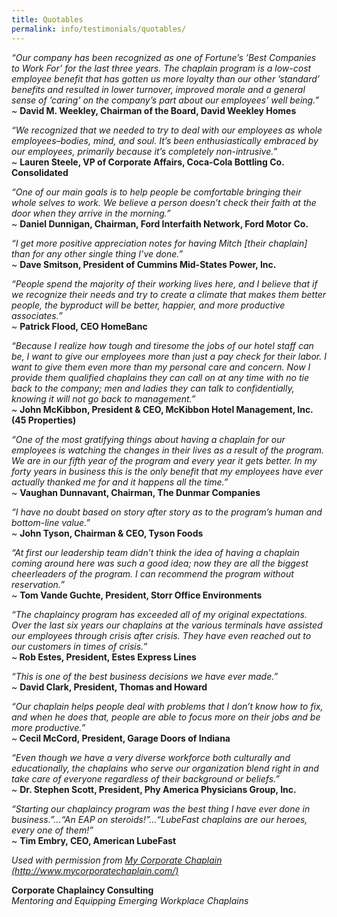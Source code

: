 ```yaml
---
title: Quotables
permalink: info/testimonials/quotables/
---
```

<p><em>&#8220;Our company has been recognized as one of Fortune’s ’Best Companies to Work For’ for the last three years. The chaplain program is a low-cost employee benefit that has gotten us more loyalty than our other ’standard’ benefits and resulted in lower turnover, improved morale and a general sense of ’caring’ on the company’s part about our employees’ well being.&#8221;</em><br />
~ <strong>David M. Weekley, Chairman of the Board, David Weekley Homes</strong></p>
<p><em>&#8220;We recognized that we needed to try to deal with our employees as whole employees&#8211;bodies, mind, and soul. It&#8217;s been enthusiastically embraced by our employees, primarily because it&#8217;s completely non-intrusive.&#8221;</em><br />
~ <strong>Lauren Steele, VP of Corporate Affairs, Coca-Cola Bottling Co. Consolidated</strong></p>
<p><em>“One of our main goals is to help people be comfortable bringing their whole selves to work. We believe a person doesn’t check their faith at the door when they arrive in the morning.”</em><br />
~ <strong>Daniel Dunnigan, Chairman, Ford Interfaith Network, Ford Motor Co.</strong></p>
<p><em>&#8220;I get more positive appreciation notes for having Mitch [their chaplain] than for any other single thing I&#8217;ve done.&#8221;</em><br />
~ <strong>Dave Smitson, President of Cummins Mid-States Power, Inc.</strong></p>
<p><em>&#8220;People spend the majority of their working lives here, and I believe that if we recognize their needs and try to create a climate that makes them better people, the byproduct will be better, happier, and more productive associates.&#8221;</em><br />
~ <strong>Patrick Flood, CEO HomeBanc</strong></p>
<p><em>&#8220;Because I realize how tough and tiresome the jobs of our hotel staff can be, I want to give our employees more than just a pay check for their labor. I want to give them even more than my personal care and concern. Now I provide them qualified chaplains they can call on at any time with no tie back to the company; men and ladies they can talk to confidentially, knowing it will not go back to management.&#8221;</em><br />
~ <strong>John McKibbon, President &amp; CEO, McKibbon Hotel Management, Inc. (45 Properties)</strong></p>
<p><em>“One of the most gratifying things about having a chaplain for our employees is watching the changes in their lives as a result of the program. We are in our fifth year of the program and every year it gets better. In my forty years in business this is the only benefit that my employees have ever actually thanked me for and it happens all the time.”</em><br />
~ <strong>Vaughan Dunnavant, Chairman, The Dunmar Companies</strong></p>
<p><em>“I have no doubt based on story after story as to the program’s human and bottom-line value.”</em><br />
~ <strong>John Tyson, Chairman &amp; CEO, Tyson Foods</strong></p>
<p><em>“At first our leadership team didn’t think the idea of having a chaplain coming around here was such a good idea; now they are all the biggest cheerleaders of the program. I can recommend the program without reservation.”</em><br />
~ <strong>Tom Vande Guchte, President, Storr Office Environments</strong></p>
<p><em>“The chaplaincy program has exceeded all of my original expectations. Over the last six years our chaplains at the various terminals have assisted our employees through crisis after crisis. They have even reached out to our customers in times of crisis.”</em><br />
~<strong> Rob Estes, President, Estes Express Lines</strong></p>
<p><em>“This is one of the best business decisions we have ever made.”</em><br />
~ <strong>David Clark, President, Thomas and Howard</strong></p>
<p><em>“Our chaplain helps people deal with problems that I don’t know how to fix, and when he does that, people are able to focus more on their jobs and be more productive.”</em><br />
~<strong> Cecil McCord, President, Garage Doors of Indiana</strong></p>
<p><em>“Even though we have a very diverse workforce both culturally and educationally, the chaplains who serve our organization blend right in and take care of everyone regardless of their background or beliefs.”</em><br />
~ <strong>Dr. Stephen Scott, President, Phy America Physicians Group, Inc.</strong></p>
<p><em>“Starting our chaplaincy program was the best thing I have ever done in business.”&#8230;“An EAP on steroids!”&#8230;“LubeFast chaplains are our heroes, every one of them!”</em><br />
~ <strong>Tim Embry, CEO, American LubeFast</strong></p>
<p><em>Used with permission from <a href="http://www.mycorporatechaplain.com/">My Corporate Chaplain (http://www.mycorporatechaplain.com/)</a></em></p>
<p><strong>Corporate Chaplaincy Consulting</strong><br />
<em>Mentoring and Equipping Emerging Workplace Chaplains</em></p>
	
